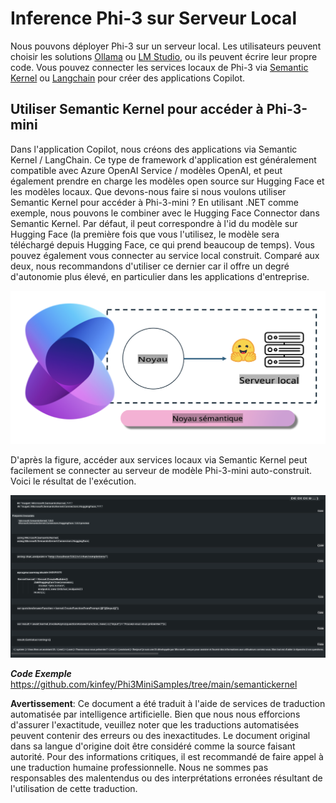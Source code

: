 # **Inference Phi-3 sur Serveur Local**

Nous pouvons déployer Phi-3 sur un serveur local. Les utilisateurs peuvent choisir les solutions [Ollama](https://ollama.com) ou [LM Studio](https://llamaedge.com), ou ils peuvent écrire leur propre code. Vous pouvez connecter les services locaux de Phi-3 via [Semantic Kernel](https://github.com/microsoft/semantic-kernel?WT.mc_id=aiml-138114-kinfeylo) ou [Langchain](https://www.langchain.com/) pour créer des applications Copilot.

## **Utiliser Semantic Kernel pour accéder à Phi-3-mini**

Dans l'application Copilot, nous créons des applications via Semantic Kernel / LangChain. Ce type de framework d'application est généralement compatible avec Azure OpenAI Service / modèles OpenAI, et peut également prendre en charge les modèles open source sur Hugging Face et les modèles locaux. Que devons-nous faire si nous voulons utiliser Semantic Kernel pour accéder à Phi-3-mini ? En utilisant .NET comme exemple, nous pouvons le combiner avec le Hugging Face Connector dans Semantic Kernel. Par défaut, il peut correspondre à l'id du modèle sur Hugging Face (la première fois que vous l'utilisez, le modèle sera téléchargé depuis Hugging Face, ce qui prend beaucoup de temps). Vous pouvez également vous connecter au service local construit. Comparé aux deux, nous recommandons d'utiliser ce dernier car il offre un degré d'autonomie plus élevé, en particulier dans les applications d'entreprise.

![sk](../../../../translated_images/sk.fc8f38bb6ac491315099aa29a2704de109fc0b052448c9bc3d7c02586c196ca4.fr.png)

D'après la figure, accéder aux services locaux via Semantic Kernel peut facilement se connecter au serveur de modèle Phi-3-mini auto-construit. Voici le résultat de l'exécution.

![skrun](../../../../translated_images/skrun.f579fcb28592ba4644af8b578e66fb01923bf032b670cef44874c6550e85876d.fr.png)

***Code Exemple*** https://github.com/kinfey/Phi3MiniSamples/tree/main/semantickernel

**Avertissement**:
Ce document a été traduit à l'aide de services de traduction automatisée par intelligence artificielle. Bien que nous nous efforcions d'assurer l'exactitude, veuillez noter que les traductions automatisées peuvent contenir des erreurs ou des inexactitudes. Le document original dans sa langue d'origine doit être considéré comme la source faisant autorité. Pour des informations critiques, il est recommandé de faire appel à une traduction humaine professionnelle. Nous ne sommes pas responsables des malentendus ou des interprétations erronées résultant de l'utilisation de cette traduction.